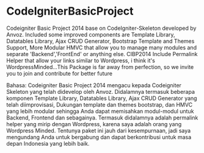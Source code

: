 # CodeIgniterBasicProject
Codeigniter Basic Project 2014 base on CodeIgniter-Skeleton developed by Anvoz. Included some improved components are Template Library, Datatables Library, Ajax CRUD Generator, Bootstrap Template and Themes Support, More Modular HMVC that allow you to manage many modules and separate 'Backend','FrontEnd' or anything else. CIBP2014 Include Permalink Helper that allow your links similar to Wordpress, i think it's WordpressMinded...This Package is far away from perfection, so we invite you to join and contribute for better future

Bahasa:
Codeigniter Basic Project 2014 mengacu kepada Codeigniter Skeleton yang telah didevelop oleh Anvoz. Didalamnya termasuk beberapa komponen Template Library, Datatables Library, Ajax CRUD Generator yang telah diimprovisasi, Dukungan template dan themes bootstrap, dan HMVC yang lebih modular sehingga Anda dapat memisahkan modul-modul untuk Backend, Frontend dan sebagainya. Termasuk didalamnya adalah permalink helper yang mirip dengan Wordpress, karena saya adalah orang yang Wordpress Minded. Tentunya paket ini jauh dari kesempurnaan, jadi saya mengundang Anda untuk bergabung dan dapat berkontribusi untuk masa depan Indonesia yang lebih baik. 
